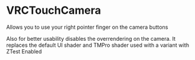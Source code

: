 # VRCTouchCamera
Allows you to use your right pointer finger on the camera buttons

Also for better usability disables the overrendering on the camera.
It replaces the default UI shader and TMPro shader used with a variant with ZTest Enabled
